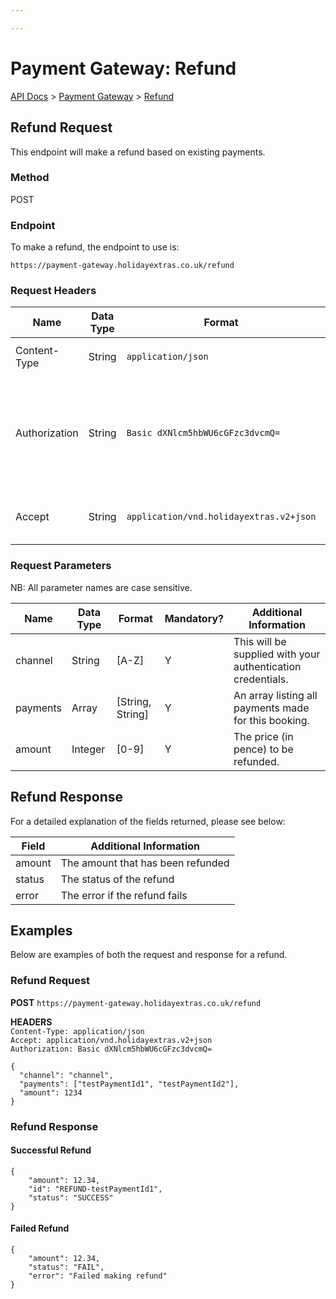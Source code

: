 ```yaml
---

---
```


# Payment Gateway: Refund

[API Docs](/) > [Payment Gateway](/payment-gateway/) > [Refund](/payment-gateway/v2/refund)

## Refund Request

This endpoint will make a refund based on existing payments.

### Method

POST

### Endpoint

To make a refund, the endpoint to use is:

```
https://payment-gateway.holidayextras.co.uk/refund
```

### Request Headers

| Name  | Data Type | Format | Mandatory? | Additional Information |
| ----  | --------- | ------ | ---------- | ---------------------- |
| Content-Type | String | `application/json` | Y | This should always be `application/json` |
| Authorization   | String | `Basic dXNlcm5hbWU6cGFzc3dvcmQ=` | Y | Base64 encoded string for the `username:password` credentials which will be created and provided to you. This header is required with every request.|
| Accept | String | `application/vnd.holidayextras.v2+json` | N | To use a different version please provide a different value. |

### Request Parameters

NB: All parameter names are case sensitive.

 | Name  | Data Type | Format | Mandatory? | Additional Information |
 | ----  | --------- | ------ | ---------- | ---------------------- |
 | channel | String | [A-Z] | Y | This will be supplied with your authentication credentials. |
 | payments | Array | [String, String] | Y | An array listing all payments made for this booking. |
 | amount | Integer | [0-9] | Y | The price (in pence) to be refunded. |

## Refund Response

For a detailed explanation of the fields returned, please see below:

 | Field | Additional Information |
 | ----- | ---------------------- |
 | amount | The amount that has been refunded |
 | status | The status of the refund |
 | error | The error if the refund fails |

## Examples

Below are examples of both the request and response for a refund.

### Refund Request

**POST**  `https://payment-gateway.holidayextras.co.uk/refund`

**HEADERS** <br />
`Content-Type: application/json` <br />
`Accept: application/vnd.holidayextras.v2+json` <br />
`Authorization: Basic dXNlcm5hbWU6cGFzc3dvcmQ=`

```
{
  "channel": "channel",
  "payments": ["testPaymentId1", "testPaymentId2"],
  "amount": 1234
}
```

### Refund Response

#### Successful Refund
```
{
    "amount": 12.34,
    "id": "REFUND-testPaymentId1",
    "status": "SUCCESS"
}
```

#### Failed Refund

```
{
    "amount": 12.34,
    "status": "FAIL",
    "error": "Failed making refund"
}
```
